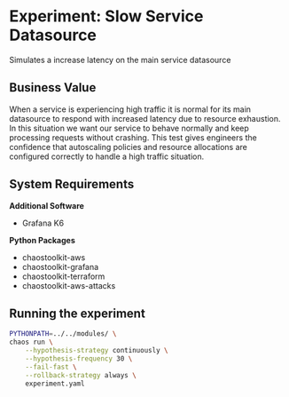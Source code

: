 # Experiment: Slow Service Datasource

Simulates a increase latency on the main service datasource

## Business Value

When a service is experiencing high traffic it is normal for its main datasource to respond with increased latency due to resource
exhaustion. In this situation we want our service to behave normally and keep processing requests without crashing.
This test gives engineers the confidence that autoscaling policies and resource allocations are configured correctly to handle a
high traffic situation.

## System Requirements

**Additional Software**

* Grafana K6

**Python Packages**

* chaostoolkit-aws
* chaostoolkit-grafana
* chaostoolkit-terraform
* chaostoolkit-aws-attacks

## Running the experiment

```bash
PYTHONPATH=../../modules/ \
chaos run \
    --hypothesis-strategy continuously \
    --hypothesis-frequency 30 \
    --fail-fast \
    --rollback-strategy always \
    experiment.yaml
```
